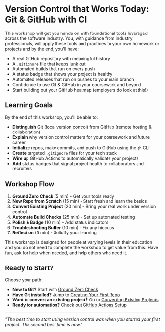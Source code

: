 # Version Control that Works Today: Git & GitHub with CI

This workshop will get you hands on with foundational tools leveraged across the software industry. You, with guidance from industry professionals, will apply these tools and practices to your own homework or projects and by the end, you'll have:

- A real GitHub repository with meaningful history
- A `.gitignore` file that keeps junk out
- Automated builds that run on every push
- A status badge that shows your project is healthy
- Automated releases that run on pushes to your main branch
- Confidence to use Git & GitHub in your coursework and beyond
- Start building out your GitHub heatmap (employers do look at this!)

## Learning Goals

By the end of this workshop, you'll be able to:

- **Distinguish** Git (local version control) from GitHub (remote hosting & collaboration)
- **Explain** why version control matters for your coursework and future career
- **Initialize** repos, make commits, and push to GitHub using the `gh` CLI
- **Create** targeted `.gitignore` files for your tech stack
- **Wire up** GitHub Actions to automatically validate your projects
- **Add** status badges that signal project health to collaborators and recruiters

## Workshop Flow

1. **Ground Zero Check** (5 min) - Get your tools ready
2. **New Repo from Scratch** (15 min) - Start fresh and learn the basics
3. **Convert Existing Project** (20 min) - Bring your real work under version control
4. **Automate Build Checks** (25 min) - Set up automated testing
5. **Polish & Badge** (10 min) - Add status indicators
6. **Troubleshooting Buffer** (10 min) - Fix any hiccups
7. **Reflection** (5 min) - Solidify your learning


This workshop is designed for people at varying levels in their education and you do not need to complete the workshop to get value from this. Have fun, ask for help when needed, and help others who need it.

## Ready to Start?

Choose your path:

- **New to Git?** Start with [Ground Zero Check](./ground-zero.md)
- **Have Git installed?** Jump to [Creating Your First Repo](./first-repo.md)
- **Want to convert an existing project?** Go to [Converting Existing Projects](./convert-project.md)
- **Ready for automation?** Check out [GitHub Actions Setup](./github-actions.md)

---

*"The best time to start using version control was when you started your first project. The second best time is now."*
